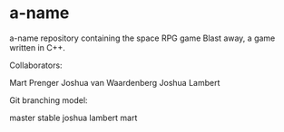 # a-name

a-name repository containing the space RPG game Blast away, a game written in C++.

Collaborators:

Mart Prenger
Joshua van Waardenberg
Joshua Lambert

Git branching model:

master
stable
joshua
lambert
mart
